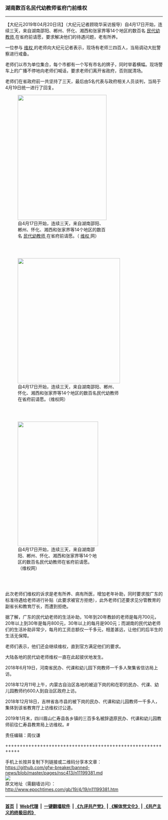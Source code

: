 ### 湖南数百名民代幼教师省府门前维权
------------------------

<p>
 【大纪元2019年04月20日讯】（大纪元记者顾晓华采访报导）自4月17日开始，连续三天，来自湖南邵阳、郴州、怀化、湘西和张家界等14个地区的数百名
 <a href="http://www.epochtimes.com/gb/tag/%E6%B0%91%E4%BB%A3%E5%B9%BC%E6%95%99%E5%B8%88.html">
  民代幼教师
 </a>
 在省府前请愿，要求解决他们的待遇问题，老有所养。
</p>
<p>
 一位参与
 <a href="http://www.epochtimes.com/gb/tag/%E7%BB%B4%E6%9D%83.html">
  维权
 </a>
 的老师向大纪元记者表示，现场有老师三四百人，当局调动大批警察进行戒备。
</p>
<p>
 老师们以市为单位集合，每个市都有一个写有市名的牌子，同时举着横幅。现场警车上的广播不停地向老师们喊话，要求老师们离开省政府，否则就清场。
</p>
<p>
 老师们在省政府前一共坚持了三天，最后由5名代表与政府相关人员谈判，当局于4月19日统一进行了回复。
</p>
<figure class="wp-caption aligncenter" id="attachment_11199390" style="width: 284px">
 <a href="http://i.epochtimes.com/assets/uploads/2019/04/4-10.jpg">
  <img alt="" class="wp-image-11199390 size-full" height="400" src="http://i.epochtimes.com/assets/uploads/2019/04/4-10.jpg" width="284"/>
 </a>
 <br/><figcaption class="wp-caption-text">
  自4月17日开始，连续三天，来自湖南邵阳、郴州、怀化、湘西和张家界等14个地区的数百名
  <a href="http://www.epochtimes.com/gb/tag/%E6%B0%91%E4%BB%A3%E5%B9%BC%E6%95%99%E5%B8%88.html">
   民代幼教师
  </a>
  在省府前请愿。（
  <a href="http://www.epochtimes.com/gb/tag/%E7%BB%B4%E6%9D%83.html">
   维权
  </a>
  网）
 </figcaption><br/>
</figure><br/>
<figure class="wp-caption aligncenter" id="attachment_11199389" style="width: 327px">
 <a href="http://i.epochtimes.com/assets/uploads/2019/04/3-19.jpg">
  <img alt="" class="size-full wp-image-11199389" height="400" src="http://i.epochtimes.com/assets/uploads/2019/04/3-19.jpg" width="327"/>
 </a>
 <br/><figcaption class="wp-caption-text">
  自4月17日开始，连续三天，来自湖南邵阳、郴州、怀化、湘西和张家界等14个地区的数百名民代幼教师在省府前请愿。（维权网）
 </figcaption><br/>
</figure><br/>
<figure class="wp-caption aligncenter" id="attachment_11199388" style="width: 257px">
 <a href="http://i.epochtimes.com/assets/uploads/2019/04/2-33.jpg">
  <img alt="" class="size-full wp-image-11199388" height="398" src="http://i.epochtimes.com/assets/uploads/2019/04/2-33.jpg" width="257"/>
 </a>
 <br/><figcaption class="wp-caption-text">
  自4月17日开始，连续三天，来自湖南邵阳、郴州、怀化、湘西和张家界等14个地区的数百名民代幼教师在省府前请愿。（维权网）
 </figcaption><br/>
</figure><br/>
<p>
 此次老师们维权的诉求是老有所养、病有所医，增加老年补助，同时要求按广东的标准待遇给老师进行补贴（此要求被官方拒绝），此外老师们还要求见分管教育的副省长和教育厅长，而遭到拒绝。
</p>
<p>
 据了解，广东的民代幼老师的生活补助，10年到20年教龄的老师是每月700元，20年以上到30年是每月800元，30年以上的每月是900元；而湖南的民代幼老师们的生活补助非常少，每月的工资总额仅一千多元，相差甚远，让他们的后半生的生活无保障。
</p>
<p>
 老师们表示，他们还会继续维权，直到官方满足他们的要求。
</p>
<p>
 大陆各地的民代幼老师维权一直在此起彼伏地发生。
</p>
<p>
 2018年6月19日，河南省民办、代课和幼儿园下岗教师一千多人聚集省信访局上访。
</p>
<p>
 2018年12月11号上午，内蒙古自治区各地的被迫下岗的和在职的民办、代课、幼儿园教师约600人到自治区政府上访。
</p>
<p>
 2018年12月18日，吉林省各市县的被下岗的民办、代课和幼儿园教师一千多人，集体到该省教育厅上访维权讨公道。
</p>
<p>
 2019年1月末，四川眉山仁寿县各乡镇的三百多名被辞退原民办、代课和幼儿园教师前往仁寿县教育局上访维权。#
</p>
<p>
 责任编辑：周仪谦
</p>

+++++++++++++++++++++++++++++++++++++++++++++++++++++++++++<br/><br/>
手机上长按并复制下列链接或二维码分享本文章：<br/>
https://github.com/gfw-breaker/banned-news/blob/master/pages/nsc413/n11199381.md <br/>
<a href='https://github.com/gfw-breaker/banned-news/blob/master/pages/nsc413/n11199381.md'><img src='https://github.com/gfw-breaker/banned-news/blob/master/pages/nsc413/n11199381.md.png'/></a> <br/>
原文地址（需翻墙访问）：http://www.epochtimes.com/gb/19/4/19/n11199381.htm


------------------------
#### [首页](https://github.com/gfw-breaker/banned-news/blob/master/README.md) &nbsp;|&nbsp; [Web代理](https://github.com/labour-camp/helloworld) &nbsp;|&nbsp; [一键翻墙软件](https://github.com/gfw-breaker/nogfw/blob/master/README.md) &nbsp;| [《九评共产党》](https://github.com/gfw-breaker/9ping.md/blob/master/README.md#九评之一评共产党是什么) | [《解体党文化》](https://github.com/gfw-breaker/jtdwh.md/blob/master/README.md) | [《共产主义的终极目的》](https://github.com/gfw-breaker/gczydzjmd.md/blob/master/README.md)

